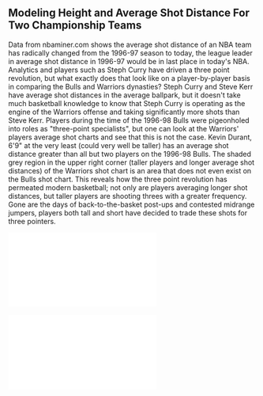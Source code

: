 ## Modeling Height and Average Shot Distance For Two Championship Teams

Data from nbaminer.com shows the average shot distance of an NBA team has radically changed from the 1996-97 season to today, the league leader in average shot distance in 1996-97 would be in last place in today's NBA. Analytics and players such as Steph Curry have driven a three point revolution, but what exactly does that look like on a player-by-player basis in comparing the Bulls and Warriors dynasties? Steph Curry and Steve Kerr have average shot distances in the average ballpark, but it doesn't take much basketball knowledge to know that Steph Curry is operating as the engine of the Warriors offense and taking significantly more shots than Steve Kerr. Players during the time of the 1996-98 Bulls were pigeonholed into roles as "three-point specialists", but one can look at the Warriors' players average shot charts and see that this is not the case. Kevin Durant, 6'9" at the very least (could very well be taller) has an average shot distance greater than all but two players on the 1996-98 Bulls. The shaded grey region in the upper right corner (taller players and longer average shot distances) of the Warriors shot chart is an area that does not even exist on the Bulls shot chart. This reveals how the three point revolution has permeated modern basketball; not only are players averaging longer shot distances, but taller players are shooting threes with a greater frequency. Gone are the days of back-to-the-basket post-ups and contested midrange jumpers, players both tall and short have decided to trade these shots for three pointers.

![Scatterplot for the 1996-98 Bulls](images/CHIscatter.pdf)

![Scatterplot for the 2017-2019 Warriors](images/GSscatter.pdf)
